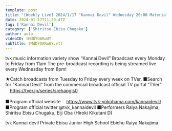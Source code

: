 ```yaml
---
template: post
title: '[Weekly Live] 2024/1/17 "Kannai Devil" Wednesday 20:00 Material'
date: 2024-01-17T11:29:47Z
tag: ['Kannai Devil']
category: ['Shiritsu Ebisu Chugaku']
author: auto 
videoID: tMdDYOARwUY
subTitle: tMdDYOARwUY.vtt
---
```

tvk music information variety show “Kannai Devil”
Broadcast every Monday to Friday from 11am
The pre-broadcast recording is being streamed live every Wednesday from 8pm!

★Catch broadcasts from Tuesday to Friday every week on TVer.
■Search for “Kannai Devil” from the commercial broadcast official TV portal “TVer”
　https://tver.jp/series/srehapgls0

■Program official website
　https://www.tvk-yokohama.com/kannaidevil/
■Program official twitter
@tvk_kannaidevil
■Performers
Raiya Nakajima, Shiritsu Ebisu Chugaku, Eiji Oba (Hiroki Kikutani D)

tvk
Kannai devil
Private Ebisu Junior High School
Ebichu
Raiya Nakajima
